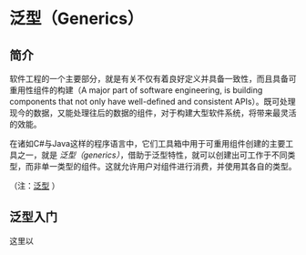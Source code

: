 # 泛型（Generics）

## 简介

软件工程的一个主要部分，就是有关不仅有着良好定义并具备一致性，而且具备可重用性组件的构建（A major part of software engineering, is building components that not only have well-defined and consistent APIs）。既可处理现今的数据，又能处理往后的数据的组件，对于构建大型软件系统，将带来最灵活的效能。

在诸如C#与Java这样的程序语言中，它们工具箱中用于可重用组件创建的主要工具之一，就是 *泛型（generics）*，借助于泛型特性，就可以创建出可工作于不同类型，而非单一类型的组件。这就允许用户对组件进行消费，并使用其各自的类型。

（注：[泛型](https://en.wikipedia.org/wiki/Generic_programming) ）

## 泛型入门

这里以
